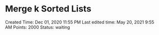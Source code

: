 # Merge k Sorted Lists

Created Time: Dec 01, 2020 11:55 PM
Last edited time: May 20, 2021 9:55 AM
Points: 2000
Status: waiting